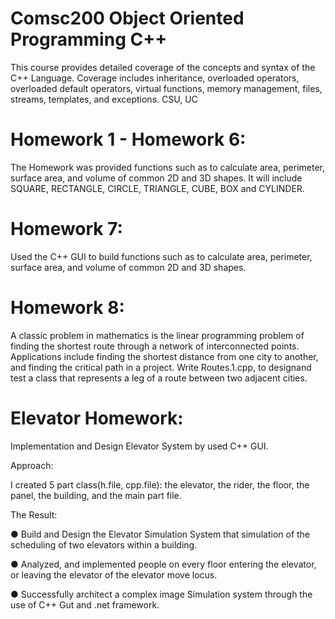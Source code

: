 # Comsc200 Object Oriented Programming C++
This course provides detailed coverage of the concepts and syntax of the C++ Language. Coverage includes inheritance, overloaded operators, overloaded default operators, virtual functions, memory management, files, streams, templates, and exceptions. CSU, UC

# Homework 1 - Homework 6:

The Homework was provided functions such as to calculate area, perimeter, surface area, and volume of common 2D and 3D shapes. 
It will include SQUARE, RECTANGLE, CIRCLE, TRIANGLE, CUBE, BOX and CYLINDER.

# Homework 7: 

Used the C++ GUI to build functions such as to calculate area, perimeter, surface area, and volume of common 2D and 3D shapes.

# Homework 8:

A classic problem in mathematics is the linear programming problem of finding the shortest route through a network of interconnected points.
Applications include finding the shortest distance from one city to another, and finding the critical path in a project. Write Routes.1.cpp, to designand 
test a class that represents a leg of a route between two adjacent cities.

# Elevator Homework:

Implementation and Design Elevator System by used C++ GUI.

Approach:

I created 5 part class(h.file, cpp.file): the elevator, the rider, the floor, the panel, the building, and the main part file.

The Result:

● Build and Design the Elevator Simulation System that simulation of the scheduling of two elevators within a building. 

● Analyzed, and implemented people on every floor entering the elevator, or leaving the elevator of the elevator move locus.

● Successfully architect a complex image Simulation system through the use of C++ Gut and .net framework.

